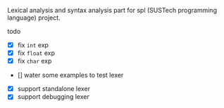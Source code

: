 Lexical analysis and syntax analysis part for spl (SUSTech programming language) project.

todo

- [x] fix `int` exp
- [x] fix `float` exp
- [x] fix `char` exp
- [] water some examples to test lexer
- [x] support standalone lexer
- [x] support debugging lexer

